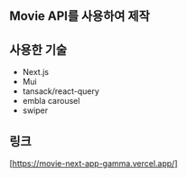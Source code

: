 ## Movie API를 사용하여 제작

## 사용한 기술
- Next.js
- Mui
- tansack/react-query
- embla carousel
- swiper

## 링크
[https://movie-next-app-gamma.vercel.app/]
